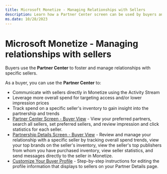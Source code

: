 ```yaml
---
title: Microsoft Monetize - Managing Relationships with Sellers
description: Learn how a Partner Center screen can be used by buyers and sellers.
ms.date: 10/28/2023
---
```



# Microsoft Monetize - Managing relationships with sellers

Buyers use the **Partner Center** to
foster and manage relationships with specific sellers.

As a buyer, you can use the **Partner
Center** to:

- Communicate with sellers directly in Monetize
  using the Activity Stream
- Leverage more overall spend for targeting access and/or lower
  impression prices
- Track spend on a specific seller's inventory to gain insight into the
  partnership and trends
- [Partner Center Screen - Buyer View](partner-center-screen-buyer-view.md) - View your preferred partners, search
  all sellers, set preferred sellers, and review impression and click
  statistics for each seller.
- [Partnership Details Screen - Buyer View](partnership-details-screen-buyer-view.md) - Review and
  manage your relationship with a specific seller by tracking overall
  spend trends, view your top brands on the seller's inventory, view the
  seller's top publishers from whom you have purchased inventory, view
  seller statistics, and send messages directly to the seller in
  Monetize.
- [Customize Your Buyer Profile](customize-your-buyer-profile.md) - Step-by-step instructions for editing the profile
  information that displays to sellers on your Partner Details page.

